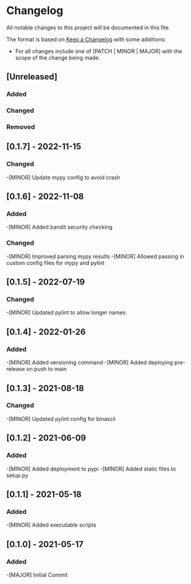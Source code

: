 # Changelog

All notable changes to this project will be documented in this file.

The format is based on [Keep a Changelog](https://keepachangelog.com/en/1.0.0/) with some additions:
- For all changes include one of [PATCH | MINOR | MAJOR] with the scope of the change being made.

## [Unreleased]

### Added

### Changed

### Removed

## [0.1.7] - 2022-11-15

### Changed
-[MINOR] Update mypy config to avoid crash

## [0.1.6] - 2022-11-08

### Added
-[MINOR] Added bandit security checking

### Changed
-[MINOR] Improved parsing mypy results
-[MINOR] Allowed passing in custom config files for mypy and pylint

## [0.1.5] - 2022-07-19

### Changed
-[MINOR] Updated pylint to allow longer names

## [0.1.4] - 2022-01-26

### Added
-[MINOR] Added versioning command
-[MINOR] Added deploying pre-release on push to main

## [0.1.3] - 2021-08-18

### Changed
-[MINOR] Updated pylint config for binascii

## [0.1.2] - 2021-06-09

### Added
-[MINOR] Added deployment to pypi
-[MINOR] Added static files to setup.py

## [0.1.1] - 2021-05-18

### Added
-[MINOR] Added executable scripts

## [0.1.0] - 2021-05-17

### Added
-[MAJOR] Initial Commit
